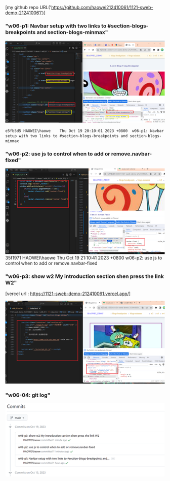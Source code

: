 [my github repo URL('https://github.com/haowei212410061/1121-sweb-demo-212410061')]

### "w06-p1: Navbar setup with two links to #section-blogs-breakpoints and section-blogs-minmax"
![](w06-p1.png)


```
e5fb5d5 HAOWEI\haowe    Thu Oct 19 20:10:01 2023 +0800  w06-p1: Navbar setup with two links to #section-blogs-breakpoints and section-blogs-minmax
```

### "w06-p2: use js to control when to add or remove.navbar-fixed"
![](w06-p2.png)
35f1971 HAOWEI\haowe    Thu Oct 19 21:10:41 2023 +0800  w06-p2: use js to control when to add or remove.navbar-fixed

### "w06-p3: show w2 My introduction section shen press the link W2"
[vercel url : https://1121-sweb-demo-212410061.vercel.app/]

![](w06-p3.png)


### "w06-04: git log"
![](w06-p4.png)

